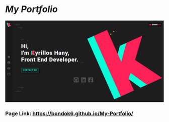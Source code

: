 # <i>My Portfolio</i>
![image preview](imgs/Preview.PNG)

### Page Link: https://bondok6.github.io/My-Portfolio/
